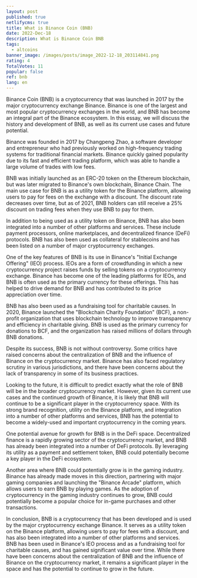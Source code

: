 ```yaml
---
layout: post
published: true
netlifycms: true
title: What is Binance Coin (BNB)
date: 2022-Dec-18
description: What is Binance Coin BNB
tags:
  - altcoins
banner_image: /images/posts/image_2022-12-18_203114841.png
rating: 4
TotalVotes: 11
popular: false
ref: bnb
lang: en
---
```

Binance Coin (BNB) is a cryptocurrency that was launched in 2017 by the major cryptocurrency exchange Binance. Binance is one of the largest and most popular cryptocurrency exchanges in the world, and BNB has become an integral part of the Binance ecosystem. In this essay, we will discuss the history and development of BNB, as well as its current use cases and future potential.

Binance was founded in 2017 by Changpeng Zhao, a software developer and entrepreneur who had previously worked on high-frequency trading systems for traditional financial markets. Binance quickly gained popularity due to its fast and efficient trading platform, which was able to handle a large volume of trades with low fees.

BNB was initially launched as an ERC-20 token on the Ethereum blockchain, but was later migrated to Binance's own blockchain, Binance Chain. The main use case for BNB is as a utility token for the Binance platform, allowing users to pay for fees on the exchange with a discount. The discount rate decreases over time, but as of 2021, BNB holders can still receive a 25% discount on trading fees when they use BNB to pay for them.

In addition to being used as a utility token on Binance, BNB has also been integrated into a number of other platforms and services. These include payment processors, online marketplaces, and decentralized finance (DeFi) protocols. BNB has also been used as collateral for stablecoins and has been listed on a number of major cryptocurrency exchanges.

One of the key features of BNB is its use in Binance's "Initial Exchange Offering" (IEO) process. IEOs are a form of crowdfunding in which a new cryptocurrency project raises funds by selling tokens on a cryptocurrency exchange. Binance has become one of the leading platforms for IEOs, and BNB is often used as the primary currency for these offerings. This has helped to drive demand for BNB and has contributed to its price appreciation over time.

BNB has also been used as a fundraising tool for charitable causes. In 2020, Binance launched the "Blockchain Charity Foundation" (BCF), a non-profit organization that uses blockchain technology to improve transparency and efficiency in charitable giving. BNB is used as the primary currency for donations to BCF, and the organization has raised millions of dollars through BNB donations.

Despite its success, BNB is not without controversy. Some critics have raised concerns about the centralization of BNB and the influence of Binance on the cryptocurrency market. Binance has also faced regulatory scrutiny in various jurisdictions, and there have been concerns about the lack of transparency in some of its business practices.

Looking to the future, it is difficult to predict exactly what the role of BNB will be in the broader cryptocurrency market. However, given its current use cases and the continued growth of Binance, it is likely that BNB will continue to be a significant player in the cryptocurrency space. With its strong brand recognition, utility on the Binance platform, and integration into a number of other platforms and services, BNB has the potential to become a widely-used and important cryptocurrency in the coming years.

One potential avenue for growth for BNB is in the DeFi space. Decentralized finance is a rapidly growing sector of the cryptocurrency market, and BNB has already been integrated into a number of DeFi protocols. By leveraging its utility as a payment and settlement token, BNB could potentially become a key player in the DeFi ecosystem.

Another area where BNB could potentially grow is in the gaming industry. Binance has already made moves in this direction, partnering with major gaming companies and launching the "Binance Arcade" platform, which allows users to earn BNB by playing games. As the adoption of cryptocurrency in the gaming industry continues to grow, BNB could potentially become a popular choice for in-game purchases and other transactions.

In conclusion, BNB is a cryptocurrency that has been developed and is used by the major cryptocurrency exchange Binance. It serves as a utility token on the Binance platform, allowing users to pay for fees with a discount, and has also been integrated into a number of other platforms and services. BNB has been used in Binance's IEO process and as a fundraising tool for charitable causes, and has gained significant value over time. While there have been concerns about the centralization of BNB and the influence of Binance on the cryptocurrency market, it remains a significant player in the space and has the potential to continue to grow in the future.